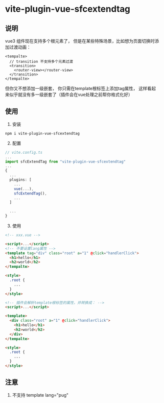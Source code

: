 # vite-plugin-vue-sfcextendtag

## 说明
vue3 组件现在支持多个根元素了，
但是在某些特殊场景，比如想为页面切换时添加过渡动画：
```vue
<tempalte>
  // transition 不支持多个元素过渡
  <transition>
    <router-view></router-view>
  </transition>
</tempalte>
```
但你又不想添加一级嵌套，
你只需在template根标签上添加tag属性，
这样看起来似乎就没有多一级嵌套了（插件会在vue处理之前帮你格式化好）


## 使用
1. 安装
```
npm i vite-plugin-vue-sfcextendtag
```

2. 配置

```typescript
// vite.config.ts
...
import sfcExtendTag from "vite-plugin-vue-sfcextendtag"
...
{
  ...
  plugins: [
    ...
    vue(...),
    sfcExtendTag(),
    ...
  ]

  ...
}


```

3. 使用

```html
<!-- xxx.vue -->

<script>...</script>
<!-- 不要设置lang属性 -->
<template tag="div" class="root" a="1" @click="handlerClick">
  <h1>hello</h1>
  <h2>world</h2>
</tempalte>

<style>
  .root {
    ...
  }
</style>

<!-- 插件会解析template根标签的属性，并转换成： -->
<script>...</script>

<template>
  <div class="root" a="1" @click="handlerClick">
    <h1>hello</h1>
    <h2>world</h2>
  </div>
</tempalte>

<style>
  .root {
    ...
  }
</style>

```

## 注意
<!-- 1. template 标签不能设置lang为其它类型，只允许普通标签写法 -->
1. 不支持 template lang="pug"